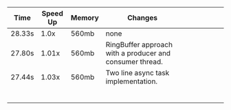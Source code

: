 ﻿| Time   | Speed Up | Memory | Changes                                                  |   |   |   |   |   |   |
|--------|----------|--------|----------------------------------------------------------|---|---|---|---|---|---|
| 28.33s | 1.0x     | 560mb  | none                                                     |   |   |   |   |   |   |
| 27.80s | 1.01x    | 560mb  | RingBuffer approach with a producer and consumer thread. |   |   |   |   |   |   |
| 27.44s | 1.03x    | 560mb  | Two line async task implementation.                      |   |   |   |   |   |   |
|        |          |        |                                                          |   |   |   |   |   |   |
|        |          |        |                                                          |   |   |   |   |   |   |
|        |          |        |                                                          |   |   |   |   |   |   |
|        |          |        |                                                          |   |   |   |   |   |   |
|        |          |        |                                                          |   |   |   |   |   |   |
|        |          |        |                                                          |   |   |   |   |   |   |
